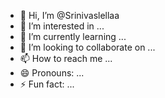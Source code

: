 - 👋 Hi, I’m @Srinivaslellaa
- 👀 I’m interested in ...
- 🌱 I’m currently learning ...
- 💞️ I’m looking to collaborate on ...
- 📫 How to reach me ...
- 😄 Pronouns: ...
- ⚡ Fun fact: ...

<!---
Srinivaslellaa/Srinivaslellaa is a ✨ special ✨ repository because its `README.md` (this file) appears on your GitHub profile.
You can click the Preview link to take a look at your changes.
--->
